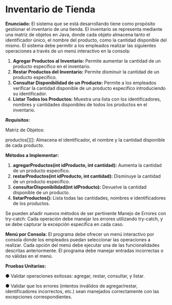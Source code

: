 # Inventario de Tienda
**Enunciado:** El sistema que se está desarrollando tiene como propósito gestionar el
inventario de una tienda. El inventario se representa mediante una matriz de objetos en
Java, donde cada objeto almacena tanto el identificador único, el nombre del producto,
como la cantidad disponible del mismo.
El sistema debe permitir a los empleados realizar las siguientes operaciones a través de un
menú interactivo en la consola:
1. **Agregar Productos al Inventario:** Permite aumentar la cantidad de un producto
   específico en el inventario.
2. **Restar Productos del Inventario:** Permite disminuir la cantidad de un producto
   específico.
3. **Consultar Disponibilidad de un Producto:** Permite a los empleados verificar la
   cantidad disponible de un producto específico introduciendo su identificador.
4. **Listar Todos los Productos:** Muestra una lista con los identificadores, nombres y
   cantidades disponibles de todos los productos en el inventario.

***Requisitos:***

Matriz de Objetos:

   productos[][]: Almacena el identificador, el nombre y la cantidad disponible
   de cada producto.

   

   **Métodos a Implementar:**
1. **agregarProductos(int idProducto, int cantidad):** Aumenta la cantidad de un
   producto específico.
2. **restarProductos(int idProducto, int cantidad):** Disminuye la cantidad de un
   producto específico.
3. **consultarDisponibilidad(int idProducto):** Devuelve la cantidad disponible de un
   producto.
4. **listarProductos():** Lista todas las cantidades, nombres e identificadores de los
   productos.

Se pueden añadir nuevos métodos de ser pertinente
   Manejo de Errores con try-catch:
   Cada operación debe manejar los errores utilizando try-catch, y se debe capturar la
   excepción específica en cada caso.

**Menú por Consola:**
   El programa debe ofrecer un menú interactivo por consola donde los empleados puedan
   seleccionar las operaciones a realizar. Cada opción del menú debe ejecutar una de las
   funcionalidades descritas anteriormente. El programa debe manejar entradas incorrectas o
   no válidas en el menú.

   **Pruebas Unitarias:**

   ● Validar operaciones exitosas: agregar, restar, consultar, y listar.

   ● Validar que los errores (intentos inválidos de agregar/restar, identificadores
   incorrectos, etc.) sean manejados correctamente con las excepciones
   correspondientes.